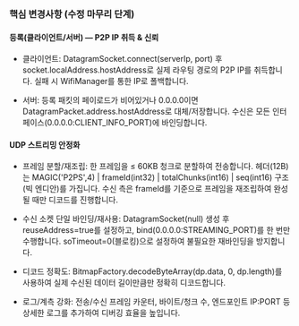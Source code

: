 <h3> 핵심 변경사항 (수정 마무리 단계) </h3>



<h4> 등록(클라이언트/서버) — P2P IP 취득 & 신뢰 </h4>



- 클라이언트: DatagramSocket.connect(serverIp, port) 후 socket.localAddress.hostAddress로 실제 라우팅 경로의 P2P IP를 취득합니다. 실패 시 WifiManager를 통한 IP로 폴백합니다.



- 서버: 등록 패킷의 페이로드가 비어있거나 0.0.0.0이면 DatagramPacket.address.hostAddress로 대체/저장합니다. 수신은 모든 인터페이스(0.0.0.0:CLIENT_INFO_PORT)에 바인딩합니다.



<h4> UDP 스트리밍 안정화 </h4>



- 프레임 분할/재조립: 한 프레임을 ≤ 60KB 청크로 분할하여 전송합니다. 헤더(12B)는 MAGIC('P2PS',4) | frameId(int32) | totalChunks(int16) | seq(int16) 구조(빅 엔디안)를 가집니다. 수신 측은 frameId를 기준으로 프레임을 재조립하여 완성될 때만 디코드를 진행합니다.



- 수신 소켓 단일 바인딩/재사용: DatagramSocket(null) 생성 후 reuseAddress=true를 설정하고, bind(0.0.0.0:STREAMING_PORT)를 한 번만 수행합니다. soTimeout=0(블로킹)으로 설정하여 불필요한 재바인딩을 방지합니다.



- 디코드 정확도: BitmapFactory.decodeByteArray(dp.data, 0, dp.length)를 사용하여 실제 수신된 데이터 길이만큼만 정확히 디코드합니다.



- 로그/계측 강화: 전송/수신 프레임 카운터, 바이트/청크 수, 엔드포인트 IP:PORT 등 상세한 로그를 추가하여 디버깅 효율을 높입니다.
